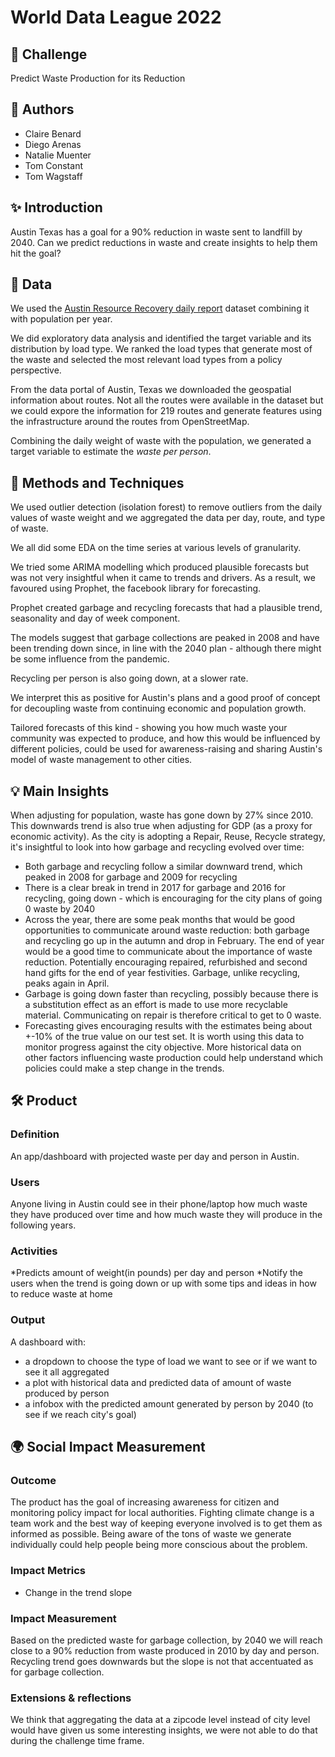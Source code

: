 # World Data League 2022

## 🎯 Challenge
Predict Waste Production for its Reduction

## 👥 Authors
  * Claire Benard
  * Diego Arenas
  * Natalie Muenter
  * Tom Constant
  * Tom Wagstaff

## ✨ Introduction
Austin Texas has a goal for a 90% reduction in waste sent to landfill by 2040. Can we predict reductions in waste and create insights to help them hit the goal?

## 🔢 Data
We used the [Austin Resource Recovery daily report](https://data.austintexas.gov/Utilities-and-City-Services/Waste-Collection-Diversion-Report-daily-/mbnu-4wq9) dataset combining it with population per year.

We did exploratory data analysis and identified the target variable and its distribution by load type. We ranked the load types that generate most of the waste and selected the most relevant load types from a policy perspective.

From the data portal of Austin, Texas we downloaded the geospatial information about routes. Not all the routes were available in the dataset but we could expore the information for 219 routes and generate features using the infrastructure around the routes from OpenStreetMap.

Combining the daily weight of waste with the population, we generated a target variable to estimate the *waste per person*. 

## 🧮 Methods and Techniques

We used outlier detection (isolation forest) to remove outliers from the daily values of waste weight and we aggregated the data per day, route, and type of waste.

We all did some EDA on the time series at various levels of granularity.

We tried some ARIMA modelling which produced plausible forecasts but was not very insightful when it came to trends and drivers. As a result, we favoured using Prophet, the facebook library for forecasting.

Prophet created garbage and recycling forecasts that had a plausible trend, seasonality and day of week component.

The models suggest that garbage collections are peaked in 2008 and have been trending down since, in line with the 2040 plan - although there might be some influence from the pandemic.

Recycling per person is also going down, at a slower rate.

We interpret this as positive for Austin's plans and a good proof of concept for decoupling waste from continuing economic and population growth.

Tailored forecasts of this kind - showing you how much waste your community was expected to produce, and how this would be influenced by different policies, could be used for awareness-raising and sharing Austin's model of waste management to other cities.

## 💡 Main Insights
When adjusting for population, waste has gone down by 27% since 2010. This downwards trend is also true when adjusting for GDP (as a proxy for economic activity). As the city is adopting a Repair, Reuse, Recycle strategy, it's insightful to look into how garbage and recycling evolved over time:

*  Both garbage and recycling follow a similar downward trend, which peaked in 2008 for garbage and 2009 for recycling
*  There is a clear break in trend in 2017 for garbage and 2016 for recycling, going down - which is encouraging for the city plans of going 0 waste by 2040
*  Across the year, there are some peak months that would be good opportunities to communicate around waste reduction: both garbage and recycling go up in the autumn and drop in February. The end of year would be a good time to communicate about the importance of waste reduction. Potentially encouraging repaired, refurbished and second hand gifts for the end of year festivities. Garbage, unlike recycling, peaks again in April.
*  Garbage is going down faster than recycling, possibly because there is a substitution effect as an effort is made to use more recyclable material. Communicating on repair is therefore critical to get to 0 waste.
* Forecasting gives encouraging results with the estimates being about +-10% of the true value on our test set. It is worth using this data to monitor progress against the city objective. More historical data on other factors influencing waste production could help understand which policies could make a step change in the trends.


## 🛠️ Product
### Definition
An app/dashboard with projected waste per day and person in Austin.

### Users
Anyone living in Austin could see in their phone/laptop how much waste they have produced over time and how much waste they will produce in the following years.

### Activities
*Predicts amount of weight(in pounds) per day and person
*Notify the users when the trend is going down or up with some tips and ideas in how to reduce waste at home  

### Output
A dashboard with:
* a dropdown to choose the type of load we want to see or if we want to see it all aggregated
* a plot with historical data and predicted data of amount of waste produced by person
* a infobox with the predicted amount generated by person by 2040 (to see if we reach city's goal) 

## 🌍 Social Impact Measurement
### Outcome
The product has the goal of increasing awareness for citizen and monitoring policy impact for local authorities. Fighting climate change is a team work and the best way of keeping everyone involved is to get them as informed as possible. Being aware of the tons of waste we generate individually could help people being more conscious about the problem.  

### Impact Metrics
* Change in the trend slope 

### Impact Measurement
Based on the predicted waste for garbage collection, by 2040 we will reach close to a 90% reduction from waste produced in 2010 by day and person. Recycling trend goes downwards but the slope is not that accentuated as for garbage collection.  

### Extensions & reflections
We think that aggregating the data at a zipcode level instead of city level would have given us some interesting insights, we were not able to do that during the challenge time frame.
